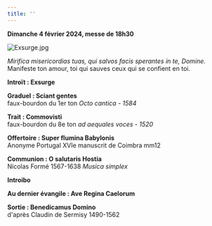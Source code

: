 ```yaml
---
title: ''
---
```

**Dimanche 4 février 2024, messe de 18h30**

![Exsurge.jpg]({{site.baseurl}}/images/Exsurge.jpg)


*Mirifica misericordias tuas, qui salvos facis sperantes in te, Domine.*  
Manifeste ton amour, toi qui sauves ceux qui se confient en toi.

**Introït : Exsurge**

**Graduel : Sciant gentes**  
faux-bourdon du 1er ton *Octo cantica - 1584*

**Trait : Commovisti**  
faux-bourdon du 8e ton *ad aequales voces - 1520*

**Offertoire : Super flumina Babylonis**  
Anonyme Portugal XVIe manuscrit de Coimbra mm12

**Communion : O salutaris Hostia**  
Nicolas Formé 1567-1638 *Musica simplex*

**Introibo**

**Au dernier évangile : Ave Regina Caelorum**

**Sortie : Benedicamus Domino**  
d'après Claudin de Sermisy 1490-1562
